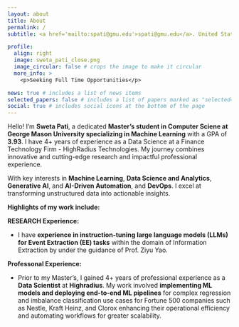 ```yaml
---
layout: about
title: About
permalink: /
subtitle: <a href='mailto:spati@gmu.edu'>spati@gmu.edu</a>. United States

profile:
  align: right
  image: sweta_pati_close.png
  image_circular: false # crops the image to make it circular
  more_info: >
    <p>Seeking Full Time Opportunities</p>

news: true # includes a list of news items
selected_papers: false # includes a list of papers marked as "selected={true}"
social: true # includes social icons at the bottom of the page
---
```


Hello! I’m **Sweta Pati**, a dedicated **Master’s student in Computer Sciene at George Mason University specializing in Machine Learning** with a GPA of **3.93**. I have 4+ years of experience as a Data Science at a Finance Technology Firm - HighRadius Technologies. My journey combines innovative and cutting-edge research and impactful professional experience.

With key interests in **Machine Learning**, **Data Science and Analytics**, **Generative AI**, and **AI-Driven Automation**, and **DevOps**. I excel at transforming unstructured data into actionable insights.

**Highlights of my work include:**

**RESEARCH Experience:**  
- I have **experience in instruction-tuning large language models (LLMs) for Event Extraction (EE) tasks** within the domain of Information Extraction by under the guidance of  Prof. Ziyu Yao. 

**Professonal Experience:**  
- Prior to my Master’s, I gained 4+ years of professional experience as a **Data Scientist** at **Highradius**. My work involved **implementing ML models and deploying end-to-end ML pipelines** for complex regression and imbalance classification use cases for Fortune 500 companies such as Nestle, Kraft Heinz, and Clorox enhancing their operational efficiency and automating workflows for greater scalability.